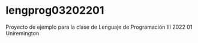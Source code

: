 # lengprog03202201
Proyecto de ejemplo para la clase de Lenguaje de Programación III 2022 01 Uniremington
